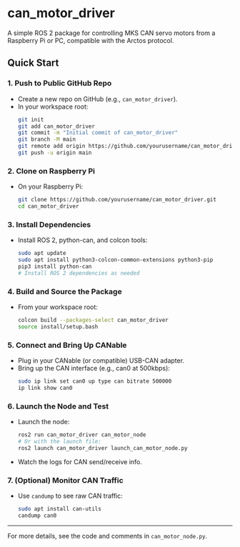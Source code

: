 # can_motor_driver

A simple ROS 2 package for controlling MKS CAN servo motors from a Raspberry Pi or PC, compatible with the Arctos protocol.

## Quick Start

### 1. Push to Public GitHub Repo
- Create a new repo on GitHub (e.g., `can_motor_driver`).
- In your workspace root:
  ```sh
  git init
  git add can_motor_driver
  git commit -m "Initial commit of can_motor_driver"
  git branch -M main
  git remote add origin https://github.com/yourusername/can_motor_driver.git
  git push -u origin main
  ```

### 2. Clone on Raspberry Pi
- On your Raspberry Pi:
  ```sh
  git clone https://github.com/yourusername/can_motor_driver.git
  cd can_motor_driver
  ```

### 3. Install Dependencies
- Install ROS 2, python-can, and colcon tools:
  ```sh
  sudo apt update
  sudo apt install python3-colcon-common-extensions python3-pip
  pip3 install python-can
  # Install ROS 2 dependencies as needed
  ```

### 4. Build and Source the Package
- From your workspace root:
  ```sh
  colcon build --packages-select can_motor_driver
  source install/setup.bash
  ```

### 5. Connect and Bring Up CANable
- Plug in your CANable (or compatible) USB-CAN adapter.
- Bring up the CAN interface (e.g., can0 at 500kbps):
  ```sh
  sudo ip link set can0 up type can bitrate 500000
  ip link show can0
  ```

### 6. Launch the Node and Test
- Launch the node:
  ```sh
  ros2 run can_motor_driver can_motor_node
  # Or with the launch file:
  ros2 launch can_motor_driver launch_can_motor_node.py
  ```
- Watch the logs for CAN send/receive info.

### 7. (Optional) Monitor CAN Traffic
- Use `candump` to see raw CAN traffic:
  ```sh
  sudo apt install can-utils
  candump can0
  ```

---

For more details, see the code and comments in `can_motor_node.py`.
